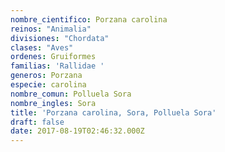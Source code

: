 ```yaml
---
nombre_cientifico: Porzana carolina
reinos: "Animalia"
divisiones: "Chordata"
clases: "Aves"
ordenes: Gruiformes
familias: 'Rallidae '
generos: Porzana
especie: carolina
nombre_comun: Polluela Sora
nombre_ingles: Sora
title: 'Porzana carolina, Sora, Polluela Sora'
draft: false
date: 2017-08-19T02:46:32.000Z
---
```



